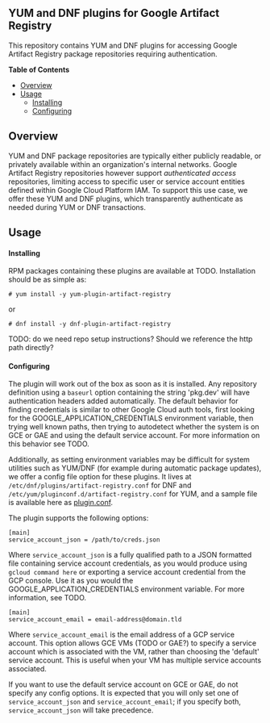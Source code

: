 ## YUM and DNF plugins for Google Artifact Registry

This repository contains YUM and DNF plugins for accessing Google Artifact
Registry package repositories requiring authentication.

**Table of Contents**

* [Overview](#overview)
* [Usage](#usage)
    * [Installing](#installing)
    * [Configuring](#configuring)

## Overview

YUM and DNF package repositories are typically either publicly readable, or
privately available within an organization's internal networks. Google Artifact
Registry repositories however support *authenticated access* repositories,
limiting access to specific user or service account entities defined within
Google Cloud Platform IAM. To support this use case, we offer these YUM and DNF
plugins, which transparently authenticate as needed during YUM or DNF
transactions.

## Usage

#### Installing

RPM packages containing these plugins are available at TODO. Installation should
be as simple as:
   ```
   # yum install -y yum-plugin-artifact-registry
   ```
or
   ```
   # dnf install -y dnf-plugin-artifact-registry
   ```
TODO: do we need repo setup instructions? Should we reference the http path
directly?

#### Configuring

The plugin will work out of the box as soon as it is installed. Any
repository definition using a `baseurl` option containing the string 'pkg.dev'
will have authentication headers added automatically. The default behavior for
finding credentials is similar to other Google Cloud auth tools, first looking
for the GOOGLE\_APPLICATION\_CREDENTIALS environment variable, then trying well
known paths, then trying to autodetect whether the system is on GCE or GAE and
using the default service account. For more information on this behavior see
TODO.

Additionally, as setting environment variables may be difficult for system
utilities such as YUM/DNF (for example during automatic package updates), we
offer a config file option for these plugins. It lives at
`/etc/dnf/plugins/artifact-registry.conf` for DNF and
`/etc/yum/pluginconf.d/artifact-registry.conf` for YUM, and a sample file is
available here as [plugin.conf](./plugin.conf).

The plugin supports the following options:
   ```
   [main]
   service_account_json = /path/to/creds.json
   ```

Where `service_account_json` is a fully qualified path to a JSON formatted file
containing service account credentials, as you would produce using `gcloud
command here` or exporting a service account credential from the GCP console.
Use it as you would the GOOGLE\_APPLICATION\_CREDENTIALS environment variable.
For more information, see TODO.
   ```
   [main]
   service_account_email = email-address@domain.tld
   ```
Where `service_account_email` is the email address of a GCP service account. This
option allows GCE VMs (TODO or GAE?) to specify a service account which is
associated with the VM, rather than choosing the 'default' service account. This
is useful when your VM has multiple service accounts associated.

If you want to use the default service account on GCE or GAE, do not specify any
config options. It is expected that you will only set one of
`service_account_json` and `service_account_email`; if you specify both,
`service_account_json` will take precedence.
